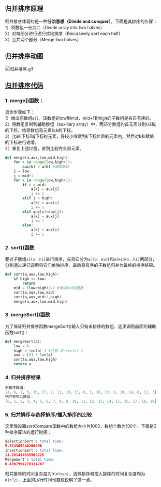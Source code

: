 ## 归并排序原理
归并排序体现的是一种**分治思想（Divide and conquer）**，下面是其排序的步骤：\
1）将数组一分为二（Divide array into two halves）\
2）对每部分进行递归式地排序（Recursively sort each half）\
3）合并两个部分（Merge two halves）
## 归并排序动图
![归并排序.gif](https://github.com/dta0502/Sort-Compare/blob/master/images/%E5%BD%92%E5%B9%B6%E6%8E%92%E5%BA%8F.gif)
## [归并排序代码](https://github.com/dta0502/Sort-Compare/blob/master/merge.py)
### 1. merge()函数：
具体步骤如下：\
1）给出原数组`a[]`，该数组的low到mid，mid+1到high的子数组是各自有序的。\
2）将数组复制到辅助数组（auxiliary array）中，两部分数组的首元素分别以i和j的下标，给原数组首元素以k的下标。\
3）比较i下标和j下标的元素，将较小值赋到k下标位置的元素内，然后对k和赋值的下标进行递增。\
4）重复上述过程，直到比较完全部元素。
```python
def merge(a,aux,low,mid,high):
    for k in range(low,high+1):
        aux[k] = a[k] #辅助数组
    i = low
    j = mid+1
    for k in range(low,high+1):
        if i > mid:
            a[k] = aux[j]
            j += 1
        elif j > high:
            a[k] = aux[i]
            i += 1
        elif aux[i]>aux[j]:
            a[k] = aux[j]
            j += 1
        else:
            a[k] = aux[i]
            i += 1
```

### 2. sort()函数
要对子数组`a[lo..hi]`进行排序，先将它分为`a[lo..mid]`和`a[mid+1..hi]`两部分，分别通过递归调用将它们单独排序，最后将有序的子数组归并为最终的排序结果。
```python
def sort(a,aux,low,high):
    if high <= low:
        return
    mid = (low+high)//2 #保证mid是整数
    sort(a,aux,low,mid)
    sort(a,aux,mid+1,high)
    merge(a,aux,low,mid,high)
```

### 3. mergeSort()函数
为了保证归并排序函数mergeSort()输入只有未排序的数组，这里调用前面的辅助函数sort()：
```python
def mergeSort(a):
    low = 0
    high = len(a)-1 #注意：0~len(a)-1
    aux = [0] * len(a)
    sort(a,aux,low,high)
    return a
```

### 4. 归并排序结果
```python
未排序数组：
[4, 6, 2, 5, 16, 17, 7, 11, 19, 15, 0, 1, 18, 13, 9, 10, 14, 8, 12, 3]
归并排序后数组：
[0, 1, 2, 3, 4, 5, 6, 7, 8, 9, 10, 11, 12, 13, 14, 15, 16, 17, 18, 19]
```

### 5. 归并排序与选择排序/插入排序的比较
这里我设置sortCompare函数中的数组大小为1000，数组个数为100个，下面是3种排序算法的运行时间：
```python
SelectionSort's total time:
5.374305248260498
InsertionSort's total time:
11.281434535980225
MergeSort's total time:
0.4907994270324707
```
归并排序的时间复杂度为`O(nlogn)`，选择排序和插入排序的时间复杂度均为`O(n^2)`，上面的运行时间也直观说明了这一点。
